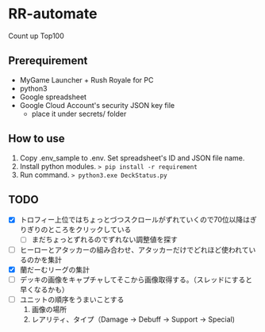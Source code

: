 # RR-automate
Count up Top100

## Prerequirement
* MyGame Launcher + Rush Royale for PC
* python3
* Google spreadsheet
* Google Cloud Account's security JSON key file
  * place it under secrets/ folder

## How to use

1. Copy .env_sample to .env. Set spreadsheet's ID and JSON file name.
1. Install python modules. ``` > pip install -r requirement ```
1. Run command. ```> python3.exe DeckStatus.py```

## TODO

* [x] トロフィー上位ではちょっとづつスクロールがずれていくので70位以降はぎりぎりのところをクリックしている
  * [ ] まだちょっとずれるのでずれない調整値を探す
* [ ] ヒーローとアタッカーの組み合わせ、アタッカーだけでどれほど使われているのかを集計
* [x] 蘭だーむリーグの集計
* [ ] デッキの画像をキャプチャしてそこから画像取得する。（スレッドにすると早くなるかも）
* [ ] ユニットの順序をうまいことする
  1. 画像の場所
  1. レアリティ、タイプ（Damage -> Debuff -> Support -> Special)

